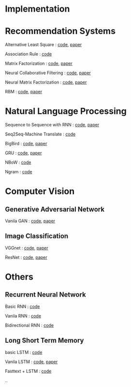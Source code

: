 # Implementation

# Recommendation Systems
Alternative Least Square : [code](https://github.com/ceo21ckim/Implementation/tree/main/Deep%20Learning/Recommender%20System/Alternative%20Least%20Square), [paper](https://web.archive.org/web/20110401191554id_/http://www2.research.att.com/~yifanhu/PUB/cf.pdf)

Association Rule : [code](https://github.com/ceo21ckim/Implementation/tree/main/Deep%20Learning/Recommender%20System/Assocication%20Rule)

Matrix Factorization : [code](https://github.com/ceo21ckim/Implementation/blob/main/Deep%20Learning/Recommender%20System/Matrix%20Factorication/Matrix%20Factorization.py), [paper](https://static.aminer.cn/upload/pdf/1749/1416/1187/53e9a636b7602d9702f66092_0.pdf)

Neural Collaborative Filtering : [code](https://github.com/ceo21ckim/Implementation/tree/main/Deep%20Learning/Recommender%20System/Neural%20Collaborative%20Filtering), [paper](https://dl.acm.org/doi/abs/10.1145/3038912.3052569)

Neural Matrix Factorization : [code](https://github.com/ceo21ckim/Implementation/tree/main/Deep%20Learning/Recommender%20System/Neural%20Matrix%20Factorization), [paper](https://dl.acm.org/doi/abs/10.1145/3038912.3052569)

RBM : [code](https://github.com/ceo21ckim/Implementation/tree/main/Deep%20Learning/Recommender%20System/Restricted%20Boltzman%20Machine), [paper](https://www.cs.toronto.edu/~rsalakhu/papers/rbmcf.pdf)







# Natural Language Processing
Sequence to Sequence with RNN : [code](https://github.com/ceo21ckim/Implementation/blob/main/Deep%20Learning/Natural%20Language%20Processing/Sequence%20to%20Sequence/sequence-to-sequence%20with%20RNN.py), [paper](https://arxiv.org/pdf/1409.3215.pdf)

Seq2Seq-Machine Translate : [code](https://github.com/ceo21ckim/Implementation/blob/main/Deep%20Learning/Natural%20Language%20Processing/Sequence%20to%20Sequence/Seq2Seq_translate.ipynb)

BigBird : [code](https://github.com/ceo21ckim/Implementation/tree/main/Deep%20Learning/Natural%20Language%20Processing/BigBird), [paper](https://arxiv.org/pdf/2007.14062.pdf)

GRU : [code](https://github.com/ceo21ckim/Implementation/blob/main/Deep%20Learning/Natural%20Language%20Processing/Gate%20Recurrent%20Unit/Gate%20Recurrent%20Unit.py), [paper](https://arxiv.org/pdf/1406.1078.pdf)

NBoW : [code](https://github.com/ceo21ckim/Implementation/blob/main/Deep%20Learning/Natural%20Language%20Processing/Neural%20Bag-of-Word/NBoW.py)

Ngram : [code](https://github.com/ceo21ckim/Implementation/blob/main/Deep%20Learning/Natural%20Language%20Processing/Ngram/ngram.py)




# Computer Vision 
## Generative Adversarial Network
Vanila GAN : [code](https://github.com/ceo21ckim/Implementation/tree/main/Deep%20Learning/Computer%20Vision/Generative%20Adversarial%20Network/GAN_basic_model), [paper](https://arxiv.org/pdf/1406.2661.pdf)

## Image Classification
VGGnet : [code](https://github.com/ceo21ckim/Implementation/tree/main/Deep%20Learning/Computer%20Vision/VGGNet), [paper](https://arxiv.org/pdf/1409.1556.pdf)

ResNet : [code](https://github.com/ceo21ckim/Implementation/tree/main/Deep%20Learning/Computer%20Vision/ResNet), [paper](https://arxiv.org/pdf/1512.03385.pdf)










# Others

## Recurrent Neural Network
Basic RNN : [code](https://github.com/ceo21ckim/Implementation/tree/main/Deep%20Learning/Recurrent%20Neural%20Network/Basic%20RNN)

Vanila RNN : [code](https://github.com/ceo21ckim/Implementation/tree/main/Deep%20Learning/Recurrent%20Neural%20Network/Vanila%20RNN)

Bidirectional RNN : [code](https://github.com/ceo21ckim/Implementation/tree/main/Deep%20Learning/Recurrent%20Neural%20Network/Bidirectional%20RNN)


## Long Short Term Memory
basic LSTM : [code](https://github.com/ceo21ckim/Implementation/tree/main/Deep%20Learning/Long%20Short%20Term%20Memory/basic%20LSTM)

Vanila LSTM : [code](https://github.com/ceo21ckim/Implementation/tree/main/Deep%20Learning/Long%20Short%20Term%20Memory/Vanila%20LSTM), [paper](http://www.bioinf.jku.at/publications/older/2604.pdf)

Fasttext + LSTM : [code](https://github.com/ceo21ckim/Implementation/tree/main/Deep%20Learning/Long%20Short%20Term%20Memory/FastText%2BLSTM)


..
